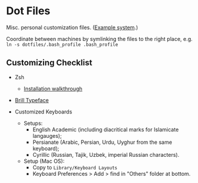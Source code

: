 # Dot Files

Misc. personal customization files. ([Example system](https://github.com/iamlemec/dotfiles).)

Coordinate between machines by symlinking the files to the right place, e.g. `ln -s dotfiles/.bash_profile .bash_profile`

## Customizing Checklist

- Zsh
  - [Installation walkthrough](https://www.freecodecamp.org/news/how-to-configure-your-macos-terminal-with-zsh-like-a-pro-c0ab3f3c1156/)

- [Brill Typeface](https://brill.com/page/BrillFont/brill-typeface)
- Customized Keyboards
  - Setups:
    - English Academic (including diacritical marks for Islamicate langauges);
    - Persianate (Arabic, Persian, Urdu, Uyghur from the same keyboard);
    - Cyrillic (Russian, Tajik, Uzbek, imperial Russian characters).
  - Setup (Mac OS): 
    - Copy to `Library/Keyboard Layouts`
    - Keyboard Preferences > Add > find in "Others" folder at bottom.
  

